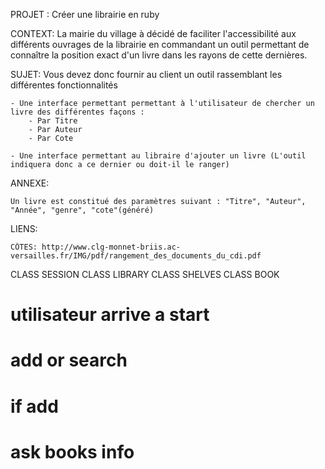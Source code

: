 PROJET : Créer une librairie en ruby

CONTEXT: La mairie du village à décidé de faciliter l'accessibilité aux différents ouvrages de la librairie en commandant un outil permettant de connaître la position exact d'un livre dans les rayons de cette dernières.

SUJET: Vous devez donc fournir au client un outil rassemblant les différentes fonctionnalités

    - Une interface permettant permettant à l'utilisateur de chercher un livre des différentes façons :
        - Par Titre
        - Par Auteur
        - Par Cote

    - Une interface permettant au libraire d'ajouter un livre (L'outil indiquera donc a ce dernier ou doit-il le ranger)

ANNEXE:

    Un livre est constitué des paramètres suivant : "Titre", "Auteur", "Année", "genre", "cote"(généré)

LIENS:

    CÔTES: http://www.clg-monnet-briis.ac-versailles.fr/IMG/pdf/rangement_des_documents_du_cdi.pdf

CLASS SESSION
CLASS LIBRARY
CLASS SHELVES
CLASS BOOK

# utilisateur arrive a start

# add or search

# if add

# ask books info

